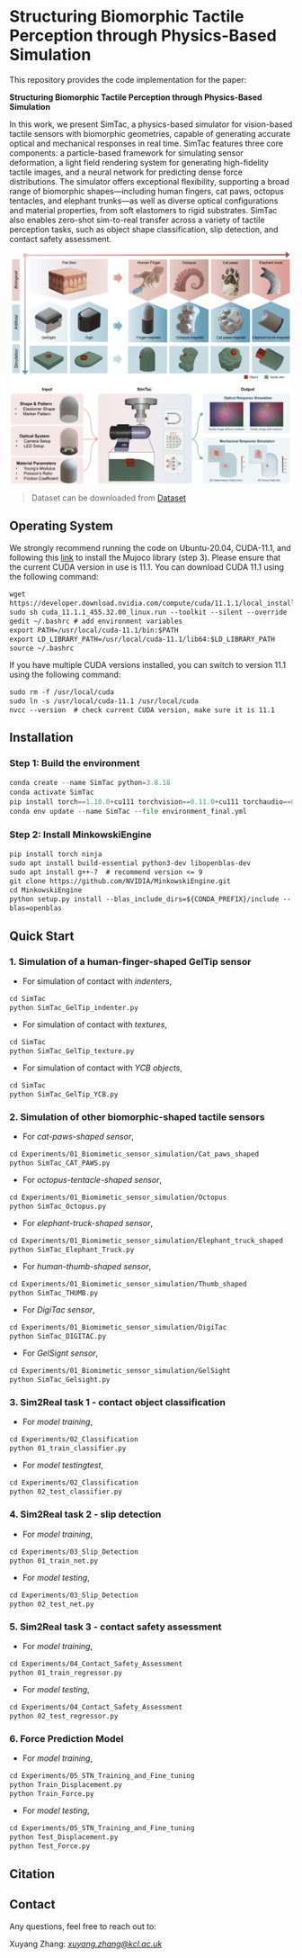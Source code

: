 # Structuring Biomorphic Tactile Perception through Physics-Based Simulation

This repository provides the code implementation for the paper:

**Structuring Biomorphic Tactile Perception through Physics-Based Simulation**

In this work, we present SimTac, a physics-based simulator for vision-based tactile sensors with biomorphic geometries, capable of generating accurate optical and mechanical responses in real time. SimTac features three core components: a particle-based framework for simulating sensor deformation, a light field rendering system for generating high-fidelity tactile images, and a neural network for predicting dense force distributions. The simulator offers exceptional flexibility, supporting a broad range of biomorphic shapes—including human fingers, cat paws, octopus tentacles, and elephant trunks—as well as diverse optical configurations and material properties, from soft elastomers to rigid substrates. SimTac also enables zero-shot sim-to-real transfer across a variety of tactile perception tasks, such as object shape classification, slip detection, and contact safety assessment. 

<p align="center">
    <img src="Cover.png" width="700" />
</p>

> Dataset can be downloaded from [Dataset]()

## Operating System
We strongly recommend running the code on Ubuntu-20.04, CUDA-11.1, and following this [link](https://gist.github.com/saratrajput/60b1310fe9d9df664f9983b38b50d5da) to install the Mujoco library (step 3). 
Please ensure that the current CUDA version in use is 11.1. You can download CUDA 11.1 using the following command:
```
wget https://developer.download.nvidia.com/compute/cuda/11.1.1/local_installers/cuda_11.1.1_455.32.00_linux.run
sudo sh cuda_11.1.1_455.32.00_linux.run --toolkit --silent --override
gedit ~/.bashrc # add environment variables
export PATH=/usr/local/cuda-11.1/bin:$PATH
export LD_LIBRARY_PATH=/usr/local/cuda-11.1/lib64:$LD_LIBRARY_PATH
source ~/.bashrc
```
If you have multiple CUDA versions installed, you can switch to version 11.1 using the following command:
```
sudo rm -f /usr/local/cuda
sudo ln -s /usr/local/cuda-11.1 /usr/local/cuda
nvcc --version  # check current CUDA version, make sure it is 11.1
```

## Installation
### Step 1: Build the environment
```python
conda create --name SimTac python=3.8.18
conda activate SimTac
pip install torch==1.10.0+cu111 torchvision==0.11.0+cu111 torchaudio==0.10.0 -f https://download.pytorch.org/whl/torch_stable.html
conda env update --name SimTac --file environment_final.yml
```
### Step 2: Install MinkowskiEngine
```
pip install torch ninja
sudo apt install build-essential python3-dev libopenblas-dev
sudo apt install g++-7  # recommend version <= 9
git clone https://github.com/NVIDIA/MinkowskiEngine.git
cd MinkowskiEngine
python setup.py install --blas_include_dirs=${CONDA_PREFIX}/include --blas=openblas
```

## Quick Start
### 1. Simulation of a human-finger-shaped GelTip sensor 
- For simulation of contact with *indenters*,
```
cd SimTac
python SimTac_GelTip_indenter.py
```
- For simulation of contact with *textures*,
```
cd SimTac
python SimTac_GelTip_texture.py
```
- For simulation of contact with *YCB objects*,
```
cd SimTac
python SimTac_GelTip_YCB.py
```

### 2. Simulation of other biomorphic-shaped tactile sensors
- For *cat-paws-shaped sensor*,
```
cd Experiments/01_Biomimetic_sensor_simulation/Cat_paws_shaped
python SimTac_CAT_PAWS.py
```
- For *octopus-tentacle-shaped sensor*,
```
cd Experiments/01_Biomimetic_sensor_simulation/Octopus
python SimTac_Octopus.py
```
- For *elephant-truck-shaped sensor*,
```
cd Experiments/01_Biomimetic_sensor_simulation/Elephant_truck_shaped
python SimTac_Elephant_Truck.py
```
- For *human-thumb-shaped sensor*,
```
cd Experiments/01_Biomimetic_sensor_simulation/Thumb_shaped
python SimTac_THUMB.py
```
- For *DigiTac sensor*,
```
cd Experiments/01_Biomimetic_sensor_simulation/DigiTac
python SimTac_DIGITAC.py
```

- For *GelSignt sensor*,
```
cd Experiments/01_Biomimetic_sensor_simulation/GelSight
python SimTac_Gelsight.py
```
### 3. Sim2Real task 1 - contact object classification
- For *model training*,
```
cd Experiments/02_Classification
python 01_train_classifier.py 
```
- For *model testingtest*,
```
cd Experiments/02_Classification
python 02_test_classifier.py 
```

### 4. Sim2Real task 2 - slip detection
- For *model training*,
```
cd Experiments/03_Slip_Detection
python 01_train_net.py 
```

- For *model testing*,
```
cd Experiments/03_Slip_Detection
python 02_test_net.py 
```

### 5. Sim2Real task 3 - contact safety assessment
- For *model training*,
```
cd Experiments/04_Contact_Safety_Assessment
python 01_train_regressor.py 
```

- For *model testing*,
```
cd Experiments/04_Contact_Safety_Assessment
python 02_test_regressor.py 
```

### 6. Force Prediction Model
- For *model training*,
```
cd Experiments/05_STN_Training_and_Fine_tuning
python Train_Displacement.py 
python Train_Force.py 
```

- For *model testing*,
```
cd Experiments/05_STN_Training_and_Fine_tuning 
python Test_Displacement.py
python Test_Force.py 
```

## Citation

## Contact

Any questions, feel free to reach out to:

Xuyang Zhang: *xuyang.zhang@kcl.ac.uk*

